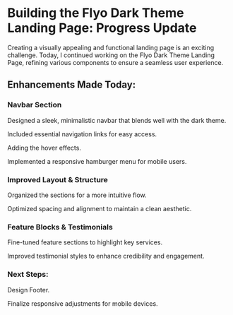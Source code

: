 # Building the Flyo Dark Theme Landing Page: Progress Update
Creating a visually appealing and functional landing page is an exciting challenge. Today, I continued working on the Flyo Dark Theme Landing Page, refining various components to ensure a seamless user experience.
## Enhancements Made Today:
### Navbar Section

Designed a sleek, minimalistic navbar that blends well with the dark theme.

Included essential navigation links for easy access.

Adding the hover effects.

Implemented a responsive hamburger menu for mobile users.

### Improved Layout & Structure

Organized the sections for a more intuitive flow.

Optimized spacing and alignment to maintain a clean aesthetic.

### Feature Blocks & Testimonials

Fine-tuned feature sections to highlight key services.

Improved testimonial styles to enhance credibility and engagement.

### Next Steps:
Design Footer.

Finalize responsive adjustments for mobile devices.

